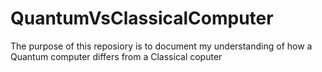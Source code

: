 # QuantumVsClassicalComputer
The purpose of this reposiory is to document my understanding of how a Quantum computer differs from a Classical coputer
